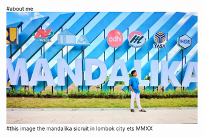 #about me
![alt text](./9.jpg "Logo Title Text 1")
#this image the mandalika sicruit in lombok city ets MMXX
